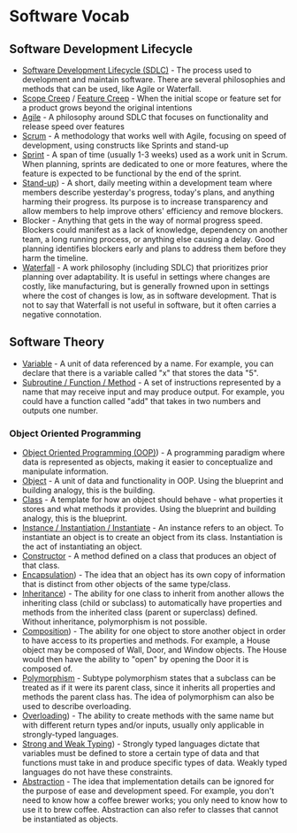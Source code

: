 # Software Vocab

## Software Development Lifecycle
* [Software Development Lifecycle (SDLC)](https://en.wikipedia.org/wiki/Systems_development_life_cycle) - The process used to development and maintain software. There are several philosophies and methods that can be used, like Agile or Waterfall.
* [Scope Creep](https://en.wikipedia.org/wiki/Scope_creep) / [Feature Creep](https://en.wikipedia.org/wiki/Feature_creep) - When the initial scope or feature set for a product grows beyond the original intentions
* [Agile](https://en.wikipedia.org/wiki/Agile_software_development) - A philosophy around SDLC that focuses on functionality and release speed over features
* [Scrum](https://en.wikipedia.org/wiki/Scrum_(software_development)) - A methodology that works well with Agile, focusing on speed of development, using constructs like Sprints and stand-up
* [Sprint](https://en.wikipedia.org/wiki/Sprint_(software_development)) - A span of time (usually 1-3 weeks) used as a work unit in Scrum. When planning, sprints are dedicated to one or more features, where the feature is expected to be functional by the end of the sprint.
* [Stand-up](https://en.wikipedia.org/wiki/Stand-up_meeting)) - A short, daily meeting within a development team where members describe yesterday's progress, today's plans, and anything harming their progress. Its purpose is to increase transparency and allow members to help improve others' efficiency and remove blockers.
* Blocker - Anything that gets in the way of normal progress speed. Blockers could manifest as a lack of knowledge, dependency on another team, a long running process, or anything else causing a delay. Good planning identifies blockers early and plans to address them before they harm the timeline.
* [Waterfall](https://en.wikipedia.org/wiki/Waterfall_model) - A work philosophy (including SDLC) that prioritizes prior planning over adaptability. It is useful in settings where changes are costly, like manufacturing, but is generally frowned upon in settings where the cost of changes is low, as in software development. That is not to say that Waterfall is not useful in software, but it often carries a negative connotation.

## Software Theory
* [Variable](https://en.wikipedia.org/wiki/Variable_(computer_science)) - A unit of data referenced by a name. For example, you can declare that there is a variable called "x" that stores the data "5".
* [Subroutine / Function / Method](https://en.wikipedia.org/wiki/Subroutine) - A set of instructions represented by a name that may receive input and may produce output. For example, you could have a function called "add" that takes in two numbers and outputs one number.

### Object Oriented Programming
* [Object Oriented Programming (OOP)](https://en.wikipedia.org/wiki/Object-oriented_programming)) - A programming paradigm where data is represented as objects, making it easier to conceptualize and manipulate information.
* [Object](https://en.wikipedia.org/wiki/Object_(computer_science)) - A unit of data and functionality in OOP. Using the blueprint and building analogy, this is the building.
* [Class](https://en.wikipedia.org/wiki/Class_(computer_programming)) - A template for how an object should behave - what properties it stores and what methods it provides. Using the blueprint and building analogy, this is the blueprint.
* [Instance / Instantiation / Instantiate](https://en.wikipedia.org/wiki/Instance_(computer_science)) - An instance refers to an object. To instantiate an object is to create an object from its class. Instantiation is the act of instantiating an object.
* [Constructor](https://en.wikipedia.org/wiki/Constructor_(object-oriented_programming)) - A method defined on a class that produces an object of that class.
* [Encapsulation](https://en.wikipedia.org/wiki/Object-oriented_programming#Encapsulation)) - The idea that an object has its own copy of information that is distinct from other objects of the same type/class.
* [Inheritance](https://en.wikipedia.org/wiki/Object-oriented_programming#Composition.2C_inheritance.2C_and_delegation)) - The ability for one class to inherit from another allows the inheriting class (child or subclass) to automatically have properties and methods from the inherited class (parent or superclass) defined. Without inheritance, polymorphism is not possible.
* [Composition](https://en.wikipedia.org/wiki/Object-oriented_programming#Composition.2C_inheritance.2C_and_delegation)) - The ability for one object to store another object in order to have access to its properties and methods. For example, a House object may be composed of Wall, Door, and Window objects. The House would then have the ability to "open" by opening the Door it is composed of.
* [Polymorphism](https://en.wikipedia.org/wiki/Polymorphism_(computer_science)) - Subtype polymorphism states that a subclass can be treated as if it were its parent class, since it inherits all properties and methods the parent class has. The idea of polymorphism can also be used to describe overloading.
* [Overloading](https://en.wikipedia.org/wiki/Function_overloading)) - The ability to create methods with the same name but with different return types and/or inputs, usually only applicable in strongly-typed languages.
* [Strong and Weak Typing](https://en.wikipedia.org/wiki/Strong_and_weak_typing)) - Strongly typed languages dictate that variables must be defined to store a certain type of data and that functions must take in and produce specific types of data. Weakly typed languages do not have these constraints.
* [Abstraction](https://en.wikipedia.org/wiki/Abstraction_(software_engineering)) - The idea that implementation details can be ignored for the purpose of ease and development speed. For example, you don't need to know how a coffee brewer works; you only need to know how to use it to brew coffee. Abstraction can also refer to classes that cannot be instantiated as objects.
